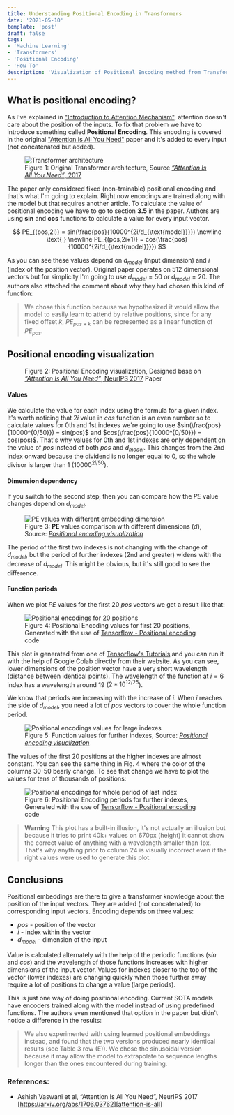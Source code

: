 ```yaml
---
title: Understanding Positional Encoding in Transformers
date: '2021-05-10'
template: 'post'
draft: false
tags:
- 'Machine Learning'
- 'Transformers'
- 'Positional Encoding'
- 'How To' 
description: 'Visualization of Positional Encoding method from Transformer models.'
---
```


## What is positional encoding?

As I've explained in ["Introduction to Attention Mechanism"](https://erdem.pl/2021/05/introduction-to-attention-mechanism), attention doesn't care about the position of the inputs. To fix that problem we have to introduce something called **Positional Encoding**. This encoding is covered in the original ["Attention Is All You Need"][attention-is-all] paper and it's added to every input (not concatenated but added).

<figure>
    <img src="transformer.png" alt="Transformer architecture" />
    <figcaption>Figure 1: Original Transformer architecture, Source <a href="https://arxiv.org/abs/1706.03762" target="_blank"><i>“Attention Is All You Need”</i>, 2017</a></figcaption>
</figure>

The paper only considered fixed (non-trainable) positional encoding and that's what I'm going to explain. Right now encodings are trained along with the model but that requires another article. To calculate the value of positional encoding we have to go to section **3.5** in the paper. Authors are using **sin** and **cos** functions to calculate a value for every input vector.

$$
PE_{(pos,2i)} = sin(\frac{pos}{10000^{2i/d_{\text{model}}}})
\newline \text{ }
\newline
PE_{(pos,2i+1)} = cos(\frac{pos}{10000^{2i/d_{\text{model}}}})
$$

As you can see these values depend on $d_{model}$ (input dimension) and $i$ (index of the position vector). Original paper operates on 512 dimensional vectors but for simplicity I'm going to use $d_{model} = 50$ or $d_{model} = 20$. The authors also attached the comment about why they had chosen this kind of function:

> We chose this function because we hypothesized it would allow the model to easily learn to attend by relative positions, since for any fixed offset $k$, $PE_{pos+k}$ can be represented as a linear function of $PE_{pos}$.

## Positional encoding visualization

<figure>
    <div class="center-all-lg" id="sin-position-embedding-diagram">
        <sin-position-embedding></sin-position-embedding>
    </div>
    <figcaption>Figure 2: Positional Encoding visualization, Designed base on <a href="https://arxiv.org/abs/1706.03762" target="_blank"><i>“Attention Is All You Need”</i>, NeurIPS 2017</a> Paper</figcaption>
</figure>


#### Values

We calculate the value for each index using the formula for a given index. It's worth noticing that $2i$ value in $cos$ function is an even number so to calculate values for 0th and 1st indexes we're going to use $sin(\frac{pos}{10000^{0/50}}) = sin(pos)$ and $cos(\frac{pos}{10000^{0/50}}) = cos(pos)$. That's why values for 0th and 1st indexes are only dependent on the value of $pos$ instead of both $pos$ and $d_{model}$. This changes from the 2nd index onward because the dividend is no longer equal to 0, so the whole divisor is larger than 1 $(10000^{2i/50})$.

#### Dimension dependency

If you switch to the second step, then you can compare how the $PE$ value changes depend on $d_{model}$.

<figure>
    <img src="dimension-comparision.png" alt="PE values with different embedding dimension" />
    <figcaption>Figure 3: <b>PE</b> values comparison with different dimensions (<i>d</i>), Source: <a href="https://erdem.pl/2021/05/understanding-positional-encoding-in-transformers#positional-encoding-visualization" target="_blank"><i>Positional encoding visualization</i></a></figcaption>
</figure>

The period of the first two indexes is not changing with the change of $d_{model}$, but the period of further indexes (2nd and greater) widens with the decrease of $d_{model}$. This might be obvious, but it's still good to see the difference.

#### Function periods

When we plot $PE$ values for the first 20 $pos$ vectors we get a result like that:

<figure>
    <img src="position-values-20.png" alt="Positional encodings for 20 positions" />
    <figcaption>Figure 4: Positional Encoding values for first 20 positions, Generated with the use of <a href="https://www.tensorflow.org/tutorials/text/transformer#positional_encoding" target="_blank">Tensorflow - Positional encoding</a> code</figcaption>
</figure>

This plot is generated from one of [Tensorflow's Tutorials](https://www.tensorflow.org/tutorials/text/transformer) and you can run it with the help of Google Colab directly from their website. As you can see, lower dimensions of the position vector have a very short wavelength (distance between identical points). The wavelength of the function at $i = 6$ index has a wavelength around 19 ($2 * 10^{12/25}$).

We know that periods are increasing with the increase of $i$. When $i$ reaches the side of $d_{model}$, you need a lot of $pos$ vectors to cover the whole function period.

<figure>
    <img src="large-indexes.png" alt="Positional encodings values for large indexes" />
    <figcaption>Figure 5: Function values for further indexes, Source: <a href="https://erdem.pl/2021/05/understanding-positional-encoding-in-transformers#positional-encoding-visualization" target="_blank"><i>Positional encoding visualization</i></a></figcaption>
</figure>

The values of the first 20 positions at the higher indexes are almost constant. You can see the same thing in Fig. 4 where the color of the columns 30-50 bearly change. To see that change we have to plot the values for tens of thousands of positions:

<figure>
    <img src="position-values-45k.png" alt="Positional encodings for whole period of last index" />
    <figcaption>Figure 6: Positional Encoding periods for further indexes, Generated with the use of <a href="https://www.tensorflow.org/tutorials/text/transformer#positional_encoding" target="_blank">Tensorflow - Positional encoding</a> code</figcaption>
</figure>

> **Warning**
> This plot has a built-in illusion, it's not actually an illusion but because it tries to print 40k+ values on 670px (height) it cannot show the correct value of anything with a wavelength smaller than 1px. That's why anything prior to column 24 is visually incorrect even if the right values were used to generate this plot.

## Conclusions

Positional embeddings are there to give a transformer knowledge about the position of the input vectors. They are added (not concatenated) to corresponding input vectors. Encoding depends on three values:

- $pos$ - position of the vector
- $i$ - index within the vector
- $d_{model}$ - dimension of the input

Value is calculated alternately with the help of the periodic functions ($sin$ and $cos$) and the wavelength of those functions increases with higher dimensions of the input vector. Values for indexes closer to the top of the vector (lower indexes) are changing quickly when those further away require a lot of positions to change a value (large periods).

This is just one way of doing positional encoding. Current SOTA models have encoders trained along with the model instead of using predefined functions. The authors even mentioned that option in the paper but didn't notice a difference in the results:

> We also experimented with using learned positional embeddings instead, and found that the two versions produced nearly identical results (see Table 3 row (E)). We chose the sinusoidal version because it may allow the model to extrapolate to sequence lengths longer than the ones encountered during training.

### References:

- Ashish Vaswani et al, “Attention Is All You Need”, NeurIPS 2017 [https://arxiv.org/abs/1706.03762][attention-is-all]

[attention-is-all]: https://arxiv.org/abs/1706.03762